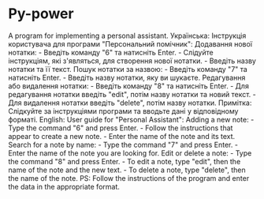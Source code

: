 # Py-power
A program for implementing a personal assistant.
Українська:
Інструкція користувача для програми "Персональний помічник":
Додавання нової нотатки:
    - Введіть команду "6" та натисніть Enter.
    - Слідуйте інструкціям, які з'являться, для створення нової нотатки.
    - Введіть назву нотатки та її текст.
Пошук нотатки за назвою:
    - Введіть команду "7" та натисніть Enter.
    - Введіть назву нотатки, яку ви шукаєте.
Редагування або видалення нотатки:
    - Введіть команду "8" та натисніть Enter.
    - Для редагування нотатки введіть "edit", потім назву нотатки та новий текст.
    - Для видалення нотатки введіть "delete", потім назву нотатки.
Примітка:
Слідкуйте за інструкціями програми та вводьте дані у відповідному форматі.
English:
User guide for "Personal Assistant":
Adding a new note:
     - Type the command "6" and press Enter.
     - Follow the instructions that appear to create a new note.
     - Enter the name of the note and its text.
Search for a note by name:
     - Type the command "7" and press Enter.
     - Enter the name of the note you are looking for.
Edit or delete a note:
     - Type the command "8" and press Enter.
     - To edit a note, type "edit", then the name of the note and the new text.
     - To delete a note, type "delete", then the name of the note.
PS:
Follow the instructions of the program and enter the data in the appropriate format.
